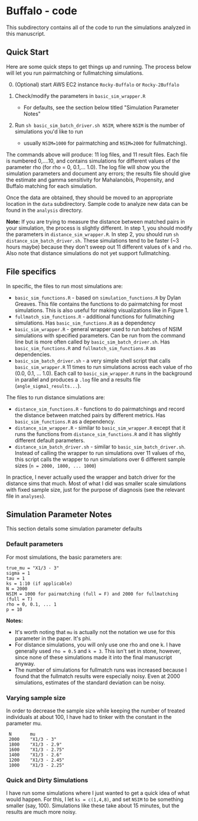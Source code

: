 # Buffalo - code

This subdirectory contains all of the code to run the simulations analyzed in this manuscript.

## Quick Start

Here are some quick steps to get things up and running. The process below will let you run pairmatching or fullmatching simulations.

0. (Optional) start AWS EC2 instance `Rocky-Buffalo` or `Rocky-2Buffalo`

1. Check/modify the parameters in `basic_sim_wrapper.R`
   - For defaults, see the section below titled "Simulation Parameter Notes"

2. Run `sh basic_sim_batch_driver.sh NSIM`, where `NSIM` is the number of simulations you'd like to run 
   - usually `NSIM=1000` for pairmatching and `NSIM=2000` for fullmatching).
   
The commands above will produce: 11 log files, and 11 result files.  Each file is numbered 0,....10, and contains simulations for different values of the parameter rho (for rho = 0, 0.1,... 1.0).  The log file will show you the simulation parameters and document any errors; the results file should give the estimate and gamma sensitivity for Mahalanobis, Propensity, and Buffalo matching for each simulation.

Once the data are obtained, they should be moved to an appropriate location in the `data` subdirectory. Sample code to analyze new data can be found in the `analysis` directory.

**Note:** If you are trying to measure the distance between matched pairs in your simulation, the process is slightly different.  In step 1, you should modify the parameters in `distance_sim_wrapper.R`.  In step 2, you should run `sh distance_sim_batch_driver.sh`.  These simulations tend to be faster (~3 hours maybe) because they don't sweep out 11 different values of `k` and `rho`.  Also note that distance simulations do not yet support fullmatching.

## File specifics

In specific, the files to run most simulations are:
- `basic_sim_functions.R` - based on `simulation_functions.R` by Dylan Greaves.  This file contains the functions to do pairmatching for most simulations.  This is also useful for making visualizations like in Figure 1.
- `fullmatch_sim_functions.R` - additional functions for fullmatching simulations.  Has `basic_sim_functions.R` as a dependency
- `basic_sim_wrapper.R` - general wrapper used to run batches of NSIM simulations with specified parameters. Can be run from the command line but is more often called by `basic_sim_batch_driver.sh`.  Has `basic_sim_functions.R` and `fullmatch_sim_functions.R` as dependencies.
- `basic_sim_batch_driver.sh` - a very simple shell script that calls `basic_sim_wrapper.R` 11 times to run simulations across each value of rho (0.0, 0.1, ... 1.0).  Each call to `basic_sim_wrapper.R` runs in the background in parallel and produces a `.log` file and a results file (`angle_sigma1_results...`).

The files to run distance simulations are:
- `distance_sim_functions.R` - functions to do pairmatchings and record the distance between matched pairs by different metrics.  Has `basic_sim_functions.R` as a dependency.
- `distance_sim_wrapper.R` - similar to `basic_sim_wrapper.R` except that it runs the functions from `distance_sim_functions.R` and it has slightly different default parameters.
- `distance_sim_batch_driver.sh` - similar to `basic_sim_batch_driver.sh`. Instead of calling the wrapper to run simulations over 11 values of rho, this script calls the wrapper to run simulations over 6 different sample sizes (`n = 2000, 1800, ... 1000`)

In practice, I never actually used the wrapper and batch driver for the distance sims that much.  Most of what I did was smaller scale simulations with fixed sample size, just for the purpose of diagnosis (see the relevant file in `analyses`).


## Simulation Parameter Notes
This section details some simulation parameter defaults

### Default parameters

For most simulations, the basic parameters are:

```
true_mu = "X1/3 - 3"
sigma = 1
tau = 1
ks = 1:10 (if applicable)
N = 2000
NSIM = 1000 for pairmatching (full = F) and 2000 for fullmatching (full = T)
rho = 0, 0.1, ... 1
p = 10
```

**Notes:** 
- It's worth noting that `mu` is actually not the notation we use for this parameter in the paper.  It's phi.
- For distance simulations, you will only use one rho and one k.  I have generally used `rho = 0.5` and `k = 3`.  This isn't set in stone, however, since none of these simulations made it into the final manuscript anyway.
- The number of simulations for fullmatch runs was increased because I found that the fullmatch results were especially noisy.  Even at 2000 simulations, estimates of the standard deviation can be noisy.

### Varying sample size

In order to decrease the sample size while keeping the number of treated individuals at about 100, I have had to tinker with the constant in the parameter mu.

```
 N       mu
 2000    "X1/3 - 3"
 1800    "X1/3 - 2.9"
 1600    "X1/3 - 2.75"
 1400    "X1/3 - 2.6"
 1200    "X1/3 - 2.45"
 1000    "X1/3 - 2.25"
```

### Quick and Dirty Simulations

I have run some simulations where I just wanted to get a quick idea of what would happen.  For this, I let `ks = c(1,4,8)`, and set `NSIM` to be something smaller (say, 100).  Simulations like these take about 15 minutes, but the results are much more noisy.
